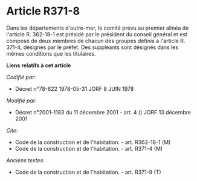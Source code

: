 # Article R371-8

Dans les départements d'outre-mer, le comité prévu au premier alinéa de l'article R. 362-18-1 est présidé par le président du
conseil général et est composé de deux membres de chacun des groupes définis à l'article R. 371-4, désignés par le préfet.
Des suppléants sont désignés dans les mêmes conditions que les titulaires.

**Liens relatifs à cet article**

_Codifié par_:

  - Décret n°78-622 1978-05-31 JORF 8 JUIN 1978

_Modifié par_:

  - Décret n°2001-1183 du 11 décembre 2001 - art. 4 () JORF 13 décembre 2001

_Cite_:

  - Code de la construction et de l'habitation. - art. R362-18-1 (M)
  - Code de la construction et de l'habitation. - art. R371-4 (M)

_Anciens textes_:

  - Code de la construction et de l'habitation. - art. R371-9 (T)
